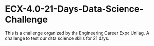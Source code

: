 # ECX-4.0-21-Days-Data-Science-Challenge

This is a challenge organized by the Engineering Career Expo Unilag. A challenge to test our data science skills for 21 days. 
